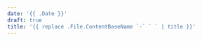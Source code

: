 ```yaml
---
date: '{{ .Date }}'
draft: true
title: '{{ replace .File.ContentBaseName `-` ` ` | title }}'
---
```

